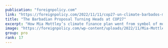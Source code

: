 ```yaml
---
publication: "foreignpolicy.com"
link: "https://foreignpolicy.com/2022/11/11/cop27-un-climate-barbados-mottley-climate-finance-imf/"
title: "The Barbadian Proposal Turning Heads at COP27"
excerpt: "How Mia Mottley’s climate finance plan went from symbol of moral outrage to serious possibility at the IMF."
image: "https://foreignpolicy.com/wp-content/uploads/2022/11/Mia-Mottley-Barbados-COP-27-GettyImages-1439732583.jpg?w=1000"
group: pro
rank: 17
---
```

